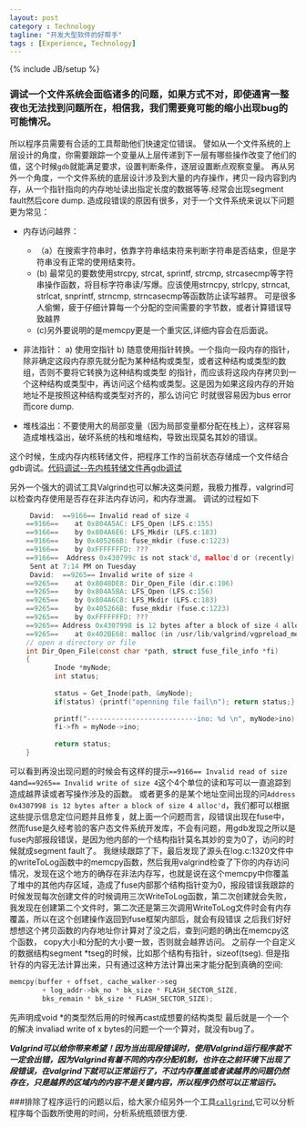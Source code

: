 ```yaml
---
layout: post
category : Technology 
tagline: "开发大型软件的好帮手"
tags : [Experience, Technology]
---
```

{% include JB/setup %}

### 调试一个文件系统会面临诸多的问题，如果方式不对，即使通宵一整夜也无法找到问题所在，相信我，我们需要竟可能的缩小出现bug的可能情况。

所以程序员需要有合适的工具帮助他们快速定位错误。
譬如从一个文件系统的上层设计的角度，你需要跟踪一个变量从上层传递到下一层有哪些操作改变了他们的值，这个时候`gdb`就能满足要求，设置判断条件，逐层设置断点观察变量。
再从另外一个角度，一个文件系统的底层设计涉及到大量的内存操作，拷贝一段内容到内存，从一个指针指向的内存地址读出指定长度的数据等等.经常会出现segment fault然后core dump.
造成段错误的原因有很多，对于一个文件系统来说以下问题更为常见：

* 内存访问越界：
    * （a）在搜索字符串时，依靠字符串结束符来判断字符串是否结束，但是字符串没有正常的使用结束符。
    * (b) 最常见的要数使用strcpy, strcat, sprintf, strcmp, strcasecmp等字符串操作函数，将目标字符串读/写爆。应该使用strncpy, strlcpy, strncat, strlcat, snprintf, strncmp, strncasecmp等函数防止读写越界。
可是很多人偷懒，疲于仔细计算每一个分配的空间需要的字节数，或者计算错误导致越界
    * (c)另外要说明的是memcpy更是一个重灾区,详细内容会在后面说。

* 非法指针：
    a) 使用空指针
    b) 随意使用指针转换。一个指向一段内存的指针，除非确定这段内存原先就分配为某种结构或类型，或者这种结构或类型的数组，否则不要将它转换为这种结构或类型 的指针，而应该将这段内存拷贝到一个这种结构或类型中，再访问这个结构或类型。这是因为如果这段内存的开始地址不是按照这种结构或类型对齐的，那么访问它 时就很容易因为bus error而core dump.

* 堆栈溢出：不要使用大的局部变量（因为局部变量都分配在栈上），这样容易造成堆栈溢出，破坏系统的栈和堆结构，导致出现莫名其妙的错误。

这个时候，生成内存内核转储文件，把程序工作的当前状态存储成一个文件结合gdb调试。[代码调试--先内核转储文件再gdb调试](http://blog.csdn.net/hust_wusen/article/details/8776116)

另外一个强大的调试工具Valgrind也可以解决这类问题，我极力推荐，valgrind可以检查内存使用是否存在非法内存访问，和内存泄漏。
调试的过程如下
```c    
     David:  ==9166== Invalid read of size 4
    ==9166==    at 0x804A5AC: LFS_Open (LFS.c:155)
    ==9166==    by 0x804A6E6: LFS_Mkdir (LFS.c:183)
    ==9166==    by 0x405266B: fuse_mkdir (fuse.c:1223)
    ==9166==    by 0xFFFFFFFD: ???
    ==9166==  Address 0x430799c is not stack'd, malloc'd or (recently) free'd
     Sent at 7:14 PM on Tuesday
     David:  ==9265== Invalid write of size 4
    ==9265==    at 0x8048DE8: Dir_Open_File (dir.c:106)
    ==9265==    by 0x804A5BA: LFS_Open (LFS.c:156)
    ==9265==    by 0x804A6C8: LFS_Mkdir (LFS.c:183)
    ==9265==    by 0x405266B: fuse_mkdir (fuse.c:1223)
    ==9265==    by 0xFFFFFFFD: ???
    ==9265== Address 0x4307998 is 12 bytes after a block of size 4 alloc'd
    ==9265==    at 0x402BE68: malloc (in /usr/lib/valgrind/vgpreload_memcheck-x86-linux.so)
    // open a directory or file
    int Dir_Open_File(const char *path, struct fuse_file_info *fi)
    {
           Inode *myNode;
           int status;
    
           status = Get_Inode(path, &myNode);
           if(status) {printf("openning file fail\n"); return status;}
    
           printf("---------------------------ino: %d \n", myNode>ino);
           fi->fh = myNode->ino;
    
           return status;
    }
```

可以看到再没出现问题的时候会有这样的提示`==9166== Invalid read of size 4`and`==9265== Invalid write of size 4`这个4个单位的读和写可以一直追踪到造成越界读或者写操作涉及的函数。
或者更多的是某个地址空间出现的问`Address 0x4307998 is 12 bytes after a block of size 4 alloc'd`，我们都可以根据这些提示信息定位问题并且修复，就上面一个问题而言，段错误出现在fuse中，然而fuse是久经考验的客户态文件系统开发库，不会有问题，用gdb发现之所以是fuse内部报段错误，是因为他内部的一个结构指针莫名其妙的变为0了，访问的时候就成segment fault了。 
我继续跟踪了下，最后发现了源头在log.c:1320文件中的writeToLog函数中的memcpy函数，然后我用valgrind检查了下你的内存访问情况，发现在这个地方的确存在非法内存写，也就是说在这个memcpy中你覆盖了堆中的其他内存区域，造成了fuse内部那个结构指针变为0，报段错误我跟踪的时候发现每次创建文件的时候调用三次WriteToLog函数，第二次创建就会失败，我发现在创建第二个文件时，第二次还是第三次调用WriteToLog文件时会有内存覆盖，所以在这个创建操作返回到fuse框架内部后，就会有段错误 
之后我们好好想想这个拷贝函数的内存地址你计算对了没之后，查到问题的确出在memcpy这个函数， copy大小和分配的大小要一致，否则就会越界访问。
之前存一个自定义的数据结构segment *tseg的时候，比如那个结构有指针，sizeof(tseg). 但是指针存的内容无法计算出来，只有通过这种方法计算出来才能分配到真确的空间:

```c
memcpy(buffer + offset, cache_walker->seg
        + log_addr->bk_no * bk_size * FLASH_SECTOR_SIZE,
        bks_remain * bk_size * FLASH_SECTOR_SIZE);
```
 
先声明成void *的类型然后用的时候再cast成想要的结构类型
最后就是一个一个的解决 invaliad write of x bytes的问题一个一个算对，就没有bug了。

___Valgrind可以给你带来希望！因为当出现段错误时，使用Valgrind运行程序就不一定会出错，因为Valgrind有着不同的内存分配机制，也许在之前环境下出现了段错误，在valgrind下就可以正常运行了，不过内存覆盖或者读越界的问题仍然存在，只是越界的区域内的内容不是关键内容，所以程序仍然可以正常运行。___


###排除了程序运行的问题以后，给大家介绍另外一个工具[`callgrind`](http://valgrind.org/info/tools.html#callgrind),它可以分析程序每个函数所使用的时间，分析系统瓶颈很方便.
